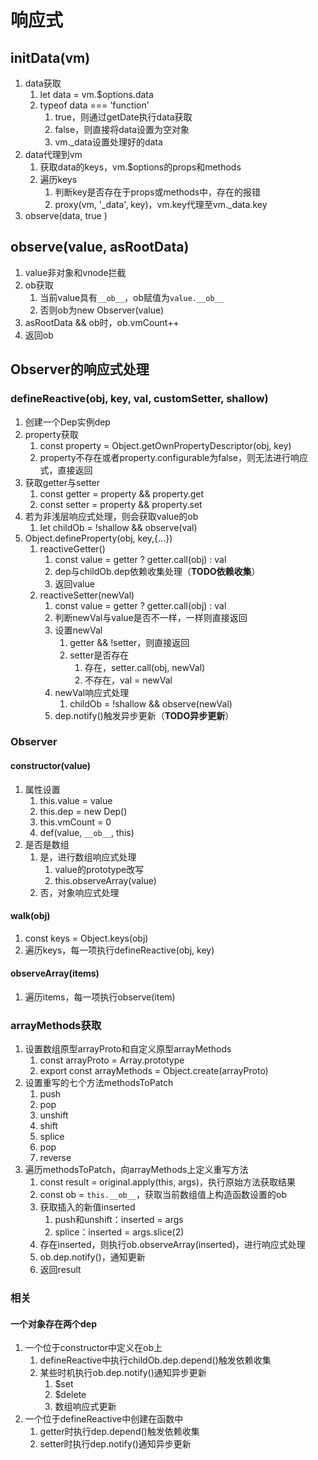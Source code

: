 # 响应式

## initData(vm)

1. data获取
    1. let data = vm.$options.data
    2. typeof data === 'function'
        1. true，则通过getDate执行data获取
        2. false，则直接将data设置为空对象
        3. vm._data设置处理好的data
2. data代理到vm
    1. 获取data的keys，vm.$options的props和methods
    2. 遍历keys
        1. 判断key是否存在于props或methods中，存在的报错
        2. proxy(vm, '_data', key)，vm.key代理至vm._data.key
3. observe(data, true )

## observe(value, asRootData)

1. value非对象和vnode拦截
2. ob获取
    1. 当前value具有`__ob__`，ob赋值为`value.__ob__`
    2. 否则ob为new Observer(value)
3. asRootData && ob时，ob.vmCount++
4. 返回ob

## Observer的响应式处理

### defineReactive(obj, key, val, customSetter, shallow)

1. 创建一个Dep实例dep
2. property获取
    1. const property = Object.getOwnPropertyDescriptor(obj, key)
    2. property不存在或者property.configurable为false，则无法进行响应式，直接返回
3. 获取getter与setter
    1. const getter = property && property.get
    2. const setter = property && property.set
4. 若为非浅层响应式处理，则会获取value的ob
    1. let childOb = !shallow && observe(val)
5. Object.defineProperty(obj, key,{...})
    1. reactiveGetter()
        1. const value = getter ? getter.call(obj) : val
        2. dep与childOb.dep依赖收集处理（**TODO依赖收集**）
        3. 返回value
    2. reactiveSetter(newVal)
        1. const value = getter ? getter.call(obj) : val
        2. 判断newVal与value是否不一样，一样则直接返回
        3. 设置newVal
            1. getter && !setter，则直接返回
            2. setter是否存在
                1. 存在，setter.call(obj, newVal)
                2. 不存在，val = newVal
        4. newVal响应式处理
            1. childOb = !shallow && observe(newVal)
        5. dep.notify()触发异步更新（**TODO异步更新**）

### Observer

#### constructor(value)

1. 属性设置
    1. this.value = value
    2. this.dep = new Dep()
    3. this.vmCount = 0
    4. def(value, `__ob__`, this)
2. 是否是数组
    1. 是，进行数组响应式处理
        1. value的prototype改写
        2. this.observeArray(value)
    2. 否，对象响应式处理

#### walk(obj)

1. const keys = Object.keys(obj)
2. 遍历keys，每一项执行defineReactive(obj, key)

#### observeArray(items)

1. 遍历items，每一项执行observe(item)

### arrayMethods获取

1. 设置数组原型arrayProto和自定义原型arrayMethods
    1. const arrayProto = Array.prototype
    2. export const arrayMethods = Object.create(arrayProto)
2. 设置重写的七个方法methodsToPatch
    1. push
    2. pop
    3. unshift
    4. shift
    5. splice
    6. pop
    7. reverse
3. 遍历methodsToPatch，向arrayMethods上定义重写方法
    1. const result = original.apply(this, args)，执行原始方法获取结果
    2. const ob = `this.__ob__`，获取当前数组值上构造函数设置的ob
    3. 获取插入的新值inserted
        1. push和unshift：inserted = args
        2. splice：inserted = args.slice(2)
    4. 存在inserted，则执行ob.observeArray(inserted)，进行响应式处理
    5. ob.dep.notify()，通知更新
    6. 返回result

### 相关

#### 一个对象存在两个dep

1. 一个位于constructor中定义在ob上
    1. defineReactive中执行childOb.dep.depend()触发依赖收集
    2. 某些时机执行ob.dep.notify()通知异步更新
        1. $set
        2. $delete
        3. 数组响应式更新
2. 一个位于defineReactive中创建在函数中
    1. getter时执行dep.depend()触发依赖收集
    2. setter时执行dep.notify()通知异步更新
